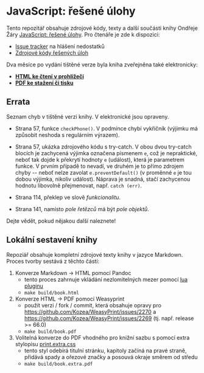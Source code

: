 # JavaScript: řešené úlohy

Tento repozitář obsahuje zdrojové kódy, texty a další součásti knihy Ondřeje Žáry [JavaScript: řešené úlohy](https://eshop.cvut.cz/simplifyworks/cs/eoc/public/product/392705452-zara-ondrej-javascript-resene-ulohy). Pro čtenáře je zde k dispozici:

  - [Issue tracker](https://github.com/ondras/javascript-resene-ulohy/issues) na hlášení nedostatků
  - [Zdrojové kódy řešených úloh](https://github.com/ondras/javascript-resene-ulohy/tree/main/code)

Dva měsíce po vydání tištěné verze byla kniha zveřejněna také elektronicky:

  - [**HTML ke čtení v prohlížeči**](https://ondras.github.io/javascript-resene-ulohy/build/book.html)
  - [**PDF ke stažení či tisku**](https://ondras.github.io/javascript-resene-ulohy/build/book.pdf)


## Errata

Seznam chyb v tištěné verzi knihy. V elektronické jsou opraveny.

  - Strana 57, funkce `checkPhone()`. V podmínce chybí vykřičník (výjimku má způsobit neshoda s regulárním výrazem).

  - Strana 57, ukázka zdrojového kódu s try-catch. V obou dvou try-catch blocích je zachycená výjimka označena písmenem `e`, což je nepraktické, neboť tak dojde k překrytí hodnoty `e` (událost), která je parametrem funkce. V prvním případě to nevadí, ve druhém je to přímo zdrojem chyby -- neboť nelze zavolat `e.preventDefault()` (v proměnné `e` je tou dobou výjimka, nikoliv událost). Náprava je snadná, stačí zachycenou hodnotu libovolně přejmenovat, např. `catch (err)`.

  - Strana 114, překlep ve slově *funkcionalitu*.

  - Strana 141, namísto *pole řetězců* má být *pole objektů*.

Dejte vědět, pokud nějakou další naleznete!


## Lokální sestavení knihy

Repoziář obsahuje kompletní zdrojové texty knihy v jazyce Markdown. Proces tvorby sestává z těchto částí:

1. Konverze Markdown -> HTML pomocí Pandoc
    - tento proces zahrnuje vkládání nezlomitelných mezer pomocí [lua pluginu](https://github.com/ondras/javascript-resene-ulohy/blob/main/nbsp.lua)
	- `make build/book.html`
1. Konverze HTML -> PDF pomocí Weasyprint
    - použít verzi / fork / commit, která obsahuje opravy pro https://github.com/Kozea/WeasyPrint/issues/2270 a https://github.com/Kozea/WeasyPrint/issues/2269 (tj. např. release >= 66.0)
    - `make build/book.pdf`
1. Volitelná konverze do PDF vhodného pro knižní sazbu s pomocí extra stylopisu [print.extra.css](https://github.com/ondras/javascript-resene-ulohy/blob/main/css/print.extra.css)
    - tento styl odebírá titulní stránku, kapitoly začíná na pravé straně, přidává spady a ořezové značky a posouvá okraje směrem od středu
  	- `make build/book.extra.pdf`
